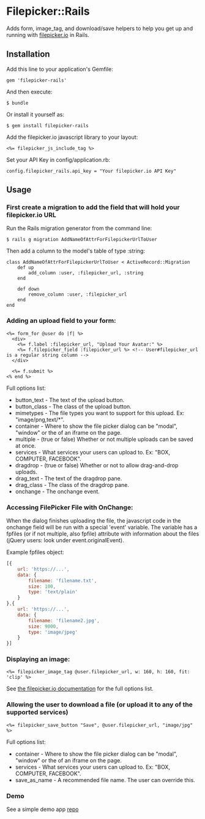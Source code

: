 # Filepicker::Rails

Adds form, image_tag, and download/save helpers to help you get up and running with [filepicker.io](http://filepicker.io) in Rails.

## Installation

Add this line to your application's Gemfile:

    gem 'filepicker-rails'

And then execute:

    $ bundle

Or install it yourself as:

    $ gem install filepicker-rails

Add the filepicker.io javascript library to your layout:

    <%= filepicker_js_include_tag %>

Set your API Key in config/application.rb:

    config.filepicker_rails.api_key = "Your filepicker.io API Key"

## Usage
### First create a migration to add the field that will hold your filepicker.io URL
Run the Rails migration generator from the command line:

    $ rails g migration AddNameOfAttrForFilepickerUrlToUser

Then add a column to the model's table of type :string:

    class AddNameOfAttrForFilepickerUrlToUser < ActiveRecord::Migration
        def up
            add_column :user, :filepicker_url, :string
        end

        def down
            remove_column :user, :filepicker_url
        end
    end



### Adding an upload field to your form:

    <%= form_for @user do |f| %>
      <div>
        <%= f.label :filepicker_url, "Upload Your Avatar:" %>
        <%= f.filepicker_field :filepicker_url %> <!-- User#filepicker_url is a regular string column -->
      </div>

      <%= f.submit %>
    <% end %>

Full options list:

* button_text - The text of the upload button.
* button_class - The class of the upload button.
* mimetypes - The file types you want to support for this upload. Ex: "image/png,text/*".
* container - Where to show the file picker dialog can be "modal", "window" or the
of an iframe on the page.
* multiple - (true or false) Whether or not multiple uploads can be saved at once.
* services - What services your users can upload to. Ex: "BOX, COMPUTER, FACEBOOK".
* dragdrop - (true or false) Whether or not to allow drag-and-drop uploads.
* drag_text - The text of the dragdrop pane.
* drag_class - The class of the dragdrop pane.
* onchange - The onchange event.

### Accessing FilePicker File with OnChange:

When the dialog finishes uploading the file, the javascript code in the onchange field will be run with a special 'event' variable. The variable has a fpfiles (or if not multiple, also fpfile) attribute with information about the files (jQuery users: look under event.originalEvent).

Example fpfiles object:
```` javascript
[{
    url: 'https://...',
    data: {
        filename: 'filename.txt',
        size: 100,
        type: 'text/plain'
    }
},{
    url: 'https://...',
    data: {
        filename: 'filename2.jpg',
        size: 9000,
        type: 'image/jpeg'
    }
}]
````

### Displaying an image:

    <%= filepicker_image_tag @user.filepicker_url, w: 160, h: 160, fit: 'clip' %>

See [the filepicker.io documentation](https://developers.filepicker.io/docs/web/#fpurl-images) for the full options list.


### Allowing the user to download a file (or upload it to any of the supported services)

    <%= filepicker_save_button "Save", @user.filepicker_url, "image/jpg" %>

Full options list:

* container - Where to show the file picker dialog can be "modal", "window" or the
of an iframe on the page.
* services - What services your users can upload to. Ex: "BOX, COMPUTER, FACEBOOK".
* save_as_name - A recommended file name. The user can override this.

### Demo

See a simple demo app [repo](https://github.com/maxtilford/filepicker-rails-demo)
